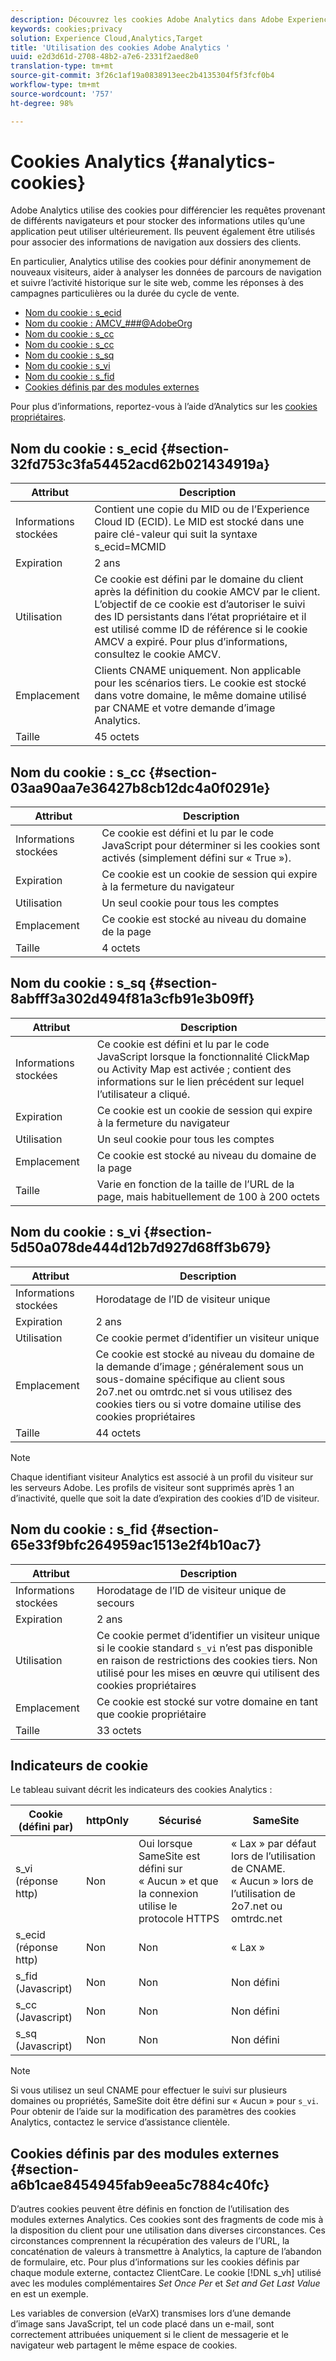 ```yaml
---
description: Découvrez les cookies Adobe Analytics dans Adobe Experience Cloud.
keywords: cookies;privacy
solution: Experience Cloud,Analytics,Target
title: 'Utilisation des cookies Adobe Analytics '
uuid: e2d3d61d-2708-48b2-a7e6-2331f2aed8e0
translation-type: tm+mt
source-git-commit: 3f26c1af19a0838913eec2b4135304f5f3fcf0b4
workflow-type: tm+mt
source-wordcount: '757'
ht-degree: 98%

---
```



# Cookies Analytics {#analytics-cookies}

Adobe Analytics utilise des cookies pour différencier les requêtes provenant de différents navigateurs et pour stocker des informations utiles qu’une application peut utiliser ultérieurement. Ils peuvent également être utilisés pour associer des informations de navigation aux dossiers des clients.

En particulier, Analytics utilise des cookies pour définir anonymement de nouveaux visiteurs, aider à analyser les données de parcours de navigation et suivre l’activité historique sur le site web, comme les réponses à des campagnes particulières ou la durée du cycle de vente.

* [Nom du cookie : s_ecid](../cookies/cookies-mc.md#section-32fd753c3fa54452acd62b021434919a)
* [Nom du cookie : AMCV_###@AdobeOrg](../cookies/cookies-mc.md#section-a12aa2a9296940ae82d8921b381b8fb0)
* [Nom du cookie : s_cc](../cookies/cookies-analytics.md#section-03aa90aa7e36427b8cb12dc4a0f0291e)
* [Nom du cookie : s_cc](../cookies/cookies-analytics.md#section-03aa90aa7e36427b8cb12dc4a0f0291e)
* [Nom du cookie : s_sq](../cookies/cookies-analytics.md#section-8abfff3a302d494f81a3cfb91e3b09ff)
* [Nom du cookie : s_vi](../cookies/cookies-analytics.md#section-5d50a078de444d12b7d927d68ff3b679)
* [Nom du cookie : s_fid](../cookies/cookies-analytics.md#section-65e33f9bfc264959ac1513e2f4b10ac7)
* [Cookies définis par des modules externes](../cookies/cookies-analytics.md#section-a6b1cae8454945fab9eea5c7884c40fc)

Pour plus d’informations, reportez-vous à l’aide d’Analytics sur les [cookies propriétaires](/help/interface/cookies/cookies-first-party.md).

## Nom du cookie : s_ecid {#section-32fd753c3fa54452acd62b021434919a}

| Attribut | Description |
|--- |--- |
| Informations stockées | Contient une copie du MID ou de l’Experience Cloud ID (ECID). Le MID est stocké dans une paire clé-valeur qui suit la syntaxe s_ecid=MCMID | `<ECID>` |
| Expiration | 2 ans |
| Utilisation | Ce cookie est défini par le domaine du client après la définition du cookie AMCV par le client. L’objectif de ce cookie est d’autoriser le suivi des ID persistants dans l’état propriétaire et il est utilisé comme ID de référence si le cookie AMCV a expiré. Pour plus d’informations, consultez le cookie AMCV. |
| Emplacement | Clients CNAME uniquement. Non applicable pour les scénarios tiers. Le cookie est stocké dans votre domaine, le même domaine utilisé par CNAME et votre demande d’image Analytics. |
| Taille | 45 octets |

## Nom du cookie : s_cc {#section-03aa90aa7e36427b8cb12dc4a0f0291e}

| Attribut | Description |
|--- |--- |
| Informations stockées | Ce cookie est défini et lu par le code JavaScript pour déterminer si les cookies sont activés (simplement défini sur « True »). |
| Expiration | Ce cookie est un cookie de session qui expire à la fermeture du navigateur |
| Utilisation | Un seul cookie pour tous les comptes |
| Emplacement | Ce cookie est stocké au niveau du domaine de la page |
| Taille | 4 octets |

## Nom du cookie : s_sq {#section-8abfff3a302d494f81a3cfb91e3b09ff}

| Attribut | Description |
|--- |--- |
| Informations stockées | Ce cookie est défini et lu par le code JavaScript lorsque la fonctionnalité ClickMap ou Activity Map est activée ; contient des informations sur le lien précédent sur lequel l’utilisateur a cliqué. |
| Expiration | Ce cookie est un cookie de session qui expire à la fermeture du navigateur |
| Utilisation | Un seul cookie pour tous les comptes |
| Emplacement | Ce cookie est stocké au niveau du domaine de la page |
| Taille | Varie en fonction de la taille de l’URL de la page, mais habituellement de 100 à 200 octets |

## Nom du cookie : s_vi {#section-5d50a078de444d12b7d927d68ff3b679}

| Attribut | Description |
|--- |--- |
| Informations stockées | Horodatage de l’ID de visiteur unique |
| Expiration | 2 ans |
| Utilisation | Ce cookie permet d’identifier un visiteur unique |
| Emplacement | Ce cookie est stocké au niveau du domaine de la demande d’image ; généralement sous un sous-domaine spécifique au client sous 2o7.net ou omtrdc.net si vous utilisez des cookies tiers ou si votre domaine utilise des cookies propriétaires |
| Taille | 44 octets |

>[!NOTE]
>
>Chaque identifiant visiteur Analytics est associé à un profil du visiteur sur les serveurs Adobe. Les profils de visiteur sont supprimés après 1 an d’inactivité, quelle que soit la date d’expiration des cookies d’ID de visiteur.

## Nom du cookie : s_fid {#section-65e33f9bfc264959ac1513e2f4b10ac7}

| Attribut | Description |
|--- |--- |
| Informations stockées | Horodatage de l’ID de visiteur unique de secours |
| Expiration | 2 ans |
| Utilisation | Ce cookie permet d’identifier un visiteur unique si le cookie standard `s_vi` n’est pas disponible en raison de restrictions des cookies tiers. Non utilisé pour les mises en œuvre qui utilisent des cookies propriétaires |
| Emplacement | Ce cookie est stocké sur votre domaine en tant que cookie propriétaire |
| Taille | 33 octets |

## Indicateurs de cookie

Le tableau suivant décrit les indicateurs des cookies Analytics :

| Cookie (défini par) | httpOnly | Sécurisé | SameSite |
|--- |--- |--- |--- |
| s_vi (réponse http) | Non | Oui lorsque SameSite est défini sur « Aucun » et que la connexion utilise le protocole HTTPS | « Lax » par défaut lors de l’utilisation de CNAME. « Aucun » lors de l’utilisation de 2o7.net ou omtrdc.net |
| s_ecid (réponse http) | Non | Non | « Lax » |
| s_fid (Javascript) | Non | Non | Non défini |
| s_cc (Javascript) | Non | Non | Non défini |
| s_sq (Javascript) | Non | Non | Non défini |

>[!NOTE]
>
>Si vous utilisez un seul CNAME pour effectuer le suivi sur plusieurs domaines ou propriétés, SameSite doit être défini sur « Aucun » pour `s_vi`. Pour obtenir de l’aide sur la modification des paramètres des cookies Analytics, contactez le service d’assistance clientèle.

## Cookies définis par des modules externes {#section-a6b1cae8454945fab9eea5c7884c40fc}

D’autres cookies peuvent être définis en fonction de l’utilisation des modules externes Analytics. Ces cookies sont des fragments de code mis à la disposition du client pour une utilisation dans diverses circonstances. Ces circonstances comprennent la récupération des valeurs de l’URL, la concaténation de valeurs à transmettre à Analytics, la capture de l’abandon de formulaire, etc. Pour plus d’informations sur les cookies définis par chaque module externe, contactez ClientCare. Le cookie [!DNL s_vh] utilisé avec les modules complémentaires *Set Once Per* et *Set and Get Last Value* en est un exemple.

Les variables de conversion (eVarX) transmises lors d’une demande d’image sans JavaScript, tel un code placé dans un e-mail, sont correctement attribuées uniquement si le client de messagerie et le navigateur web partagent le même espace de cookies.
